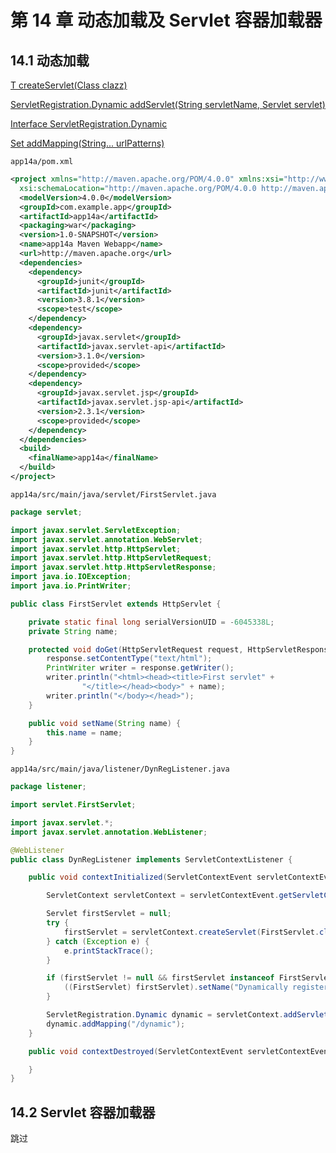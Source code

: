 # 第 14 章 动态加载及 Servlet 容器加载器

## 14.1 动态加载

[<T extends Servlet> T createServlet(Class<T> clazz)](https://docs.oracle.com/javaee/7/api/javax/servlet/ServletContext.html#createServlet-java.lang.Class-)

[ServletRegistration.Dynamic addServlet(String servletName, Servlet servlet)](https://docs.oracle.com/javaee/7/api/javax/servlet/ServletContext.html#addServlet-java.lang.String-javax.servlet.Servlet-)

[Interface ServletRegistration.Dynamic](https://docs.oracle.com/javaee/7/api/javax/servlet/ServletRegistration.Dynamic.html)

[Set<String> addMapping(String... urlPatterns)](https://docs.oracle.com/javaee/7/api/javax/servlet/ServletRegistration.html#addMapping-java.lang.String...-)

`app14a/pom.xml`
```xml
<project xmlns="http://maven.apache.org/POM/4.0.0" xmlns:xsi="http://www.w3.org/2001/XMLSchema-instance"
  xsi:schemaLocation="http://maven.apache.org/POM/4.0.0 http://maven.apache.org/maven-v4_0_0.xsd">
  <modelVersion>4.0.0</modelVersion>
  <groupId>com.example.app</groupId>
  <artifactId>app14a</artifactId>
  <packaging>war</packaging>
  <version>1.0-SNAPSHOT</version>
  <name>app14a Maven Webapp</name>
  <url>http://maven.apache.org</url>
  <dependencies>
    <dependency>
      <groupId>junit</groupId>
      <artifactId>junit</artifactId>
      <version>3.8.1</version>
      <scope>test</scope>
    </dependency>
    <dependency>
      <groupId>javax.servlet</groupId>
      <artifactId>javax.servlet-api</artifactId>
      <version>3.1.0</version>
      <scope>provided</scope>
    </dependency>
    <dependency>
      <groupId>javax.servlet.jsp</groupId>
      <artifactId>javax.servlet.jsp-api</artifactId>
      <version>2.3.1</version>
      <scope>provided</scope>
    </dependency>
  </dependencies>
  <build>
    <finalName>app14a</finalName>
  </build>
</project>
```

`app14a/src/main/java/servlet/FirstServlet.java`
```java
package servlet;

import javax.servlet.ServletException;
import javax.servlet.annotation.WebServlet;
import javax.servlet.http.HttpServlet;
import javax.servlet.http.HttpServletRequest;
import javax.servlet.http.HttpServletResponse;
import java.io.IOException;
import java.io.PrintWriter;

public class FirstServlet extends HttpServlet {

    private static final long serialVersionUID = -6045338L;
    private String name;

    protected void doGet(HttpServletRequest request, HttpServletResponse response) throws ServletException, IOException {
        response.setContentType("text/html");
        PrintWriter writer = response.getWriter();
        writer.println("<html><head><title>First servlet" +
                "</title></head><body>" + name);
        writer.println("</body></head>");
    }

    public void setName(String name) {
        this.name = name;
    }
}
```

`app14a/src/main/java/listener/DynRegListener.java`
```java
package listener;

import servlet.FirstServlet;

import javax.servlet.*;
import javax.servlet.annotation.WebListener;

@WebListener
public class DynRegListener implements ServletContextListener {

    public void contextInitialized(ServletContextEvent servletContextEvent) {

        ServletContext servletContext = servletContextEvent.getServletContext();

        Servlet firstServlet = null;
        try {
            firstServlet = servletContext.createServlet(FirstServlet.class);
        } catch (Exception e) {
            e.printStackTrace();
        }

        if (firstServlet != null && firstServlet instanceof FirstServlet) {
            ((FirstServlet) firstServlet).setName("Dynamically registered servlet");
        }

        ServletRegistration.Dynamic dynamic = servletContext.addServlet("firstServlet", firstServlet);
        dynamic.addMapping("/dynamic");
    }

    public void contextDestroyed(ServletContextEvent servletContextEvent) {

    }
}
```

## 14.2 Servlet 容器加载器

跳过